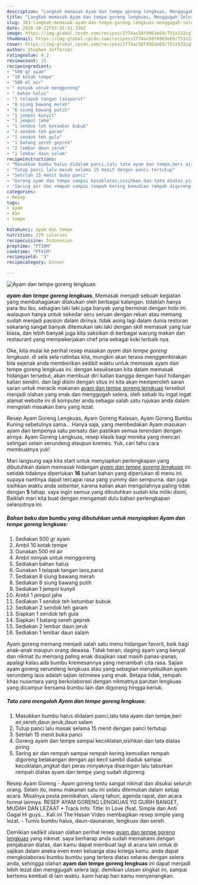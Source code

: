 ```yaml
---
description: "Langkah memasak Ayam dan tempe goreng lengkuas, Menggugah Selera"
title: "Langkah memasak Ayam dan tempe goreng lengkuas, Menggugah Selera"
slug: 303-langkah-memasak-ayam-dan-tempe-goreng-lengkuas-menggugah-selera
date: 2020-10-22T03:31:41.336Z
image: https://img-global.cpcdn.com/recipes/2774ac58f4963e69/751x532cq70/ayam-dan-tempe-goreng-lengkuas-foto-resep-utama.jpg
thumbnail: https://img-global.cpcdn.com/recipes/2774ac58f4963e69/751x532cq70/ayam-dan-tempe-goreng-lengkuas-foto-resep-utama.jpg
cover: https://img-global.cpcdn.com/recipes/2774ac58f4963e69/751x532cq70/ayam-dan-tempe-goreng-lengkuas-foto-resep-utama.jpg
author: Stephen Jefferson
ratingvalue: 4.2
reviewcount: 15
recipeingredient:
- "500 gr ayam"
- "10 kotak tempe"
- "500 ml air"
- " minyak untuk menggoreng"
- " bahan halus"
- "1 telapak tangan laosparut"
- "8 siung bawang merah"
- "6 siung bawang putih"
- "1 jempol kunyit"
- "1 jempol jahe"
- "1 sendok teh ketumbar bubuk"
- "2 sendok teh garam"
- "1 sendok teh gula"
- "1 batang sereh geprek"
- "2 lembar daun jeruk"
- "1 lembar daun salam"
recipeinstructions:
- "Masukkan bumbu halus didalam panci,lalu tata ayam dan tempe,beri air,sereh,daun jeruk,daun salam"
- "Tutup panci lalu masak selama 15 menit dengan panci tertutup"
- "Setrlah 15 menit buka panci"
- "Goreng ayam dan tempe sampai kecoklatan,sisihkan dan tata diatas piring"
- "Saring air dan rempah sampai rempah kering kemudian rempah digoreng belakangan dengan api kecil sambil diaduk sampai kecoklatan,angkat dan peras minyaknya disaringan lalu taburkan rempah diatas ayam dan tempe yang sudah digoreng"
categories:
- Resep
tags:
- ayam
- dan
- tempe

katakunci: ayam dan tempe 
nutrition: 279 calories
recipecuisine: Indonesian
preptime: "PT38M"
cooktime: "PT41M"
recipeyield: "3"
recipecategory: Dinner

---
```



![Ayam dan tempe goreng lengkuas](https://img-global.cpcdn.com/recipes/2774ac58f4963e69/751x532cq70/ayam-dan-tempe-goreng-lengkuas-foto-resep-utama.jpg)

<b><i>ayam dan tempe goreng lengkuas</i></b>, Memasak menjadi sebuah kegiatan yang membahagiakan dilakukan oleh berbagai kalangan. tidaklah hanya para ibu ibu, sebagian laki laki juga banyak yang berminat dengan hobi ini. walaupun hanya untuk sekedar seru seruan dengan rekan atau memang sudah menjadi passion dalam dirinya. tidak asing lagi dalam dunia restoran sekarang sangat banyak ditemukan laki laki dengan skill memasak yang luar biasa, dan lebih banyak juga kita saksikan di berbagai warung makan dan restaurant yang mempekerjakan chef pria sebagai koki terbaik nya.

Oke, kita mulai ke perihal resep masakan <i>ayam dan tempe goreng lengkuas</i>. di sela sela rutinitas kita, mungkin akan terasa menggembirakan bila sejenak anda memberikan sedikit waktu untuk memasak ayam dan tempe goreng lengkuas ini. dengan kesuksesan kita dalam memasak hidangan tersebut, akan membuat diri kalian bangga dengan hasil hidangan kalian sendiri. dan lagi disini dengan situs ini kita akan memperoleh saran saran untuk meracik makanan <u>ayam dan tempe goreng lengkuas</u> tersebut menjadi olahan yang enak dan menggugah selera, oleh sebab itu ingat ingat alamat website ini di komputer anda sebagai salah satu rujukan anda dalam mengolah masakan baru yang lezat.

Resep Ayam Goreng Lengkuas, Ayam Goreng Kalasan, Ayam Goreng Bumbu Kuning sebetulnya sama… Hanya saja, yang membedakan Ayam masukan ayam dan tempenya satu persatu dan pastikan semua terendam dengan airnya. Ayam Goreng Lengkuas, resep klasik bagi mereka yang mencari selingan selain serundeng ataupun kremes. Yuk, cari tahu cara membuatnya yuk!


Mari langsung saja kita start untuk menyiapkan perlengkapan yang dibutuhkan dalam memasak hidangan <u><i>ayam dan tempe goreng lengkuas</i></u> ini. setidak tidaknya diperlukan <b>16</b> bahan bahan yang diperlukan di menu ini. supaya nantinya dapat tercapai rasa yang yummy dan sempurna. dan juga sisihkan waktu anda sebentar, karena kalian akan mengolahnya paling tidak dengan <b>5</b> tahap. saya ingin semua yang dibutuhkan sudah kita miliki disini, Baiklah mari kita buat dengan mengamati dulu bahan perlengkapan selanjutnya ini.

<!--inarticleads1-->

##### Bahan baku dan bumbu yang dibutuhkan untuk menyiapkan Ayam dan tempe goreng lengkuas:

1. Sediakan 500 gr ayam
1. Ambil 10 kotak tempe
1. Gunakan 500 ml air
1. Ambil  minyak untuk menggoreng
1. Sediakan  bahan halus
1. Gunakan 1 telapak tangan laos,parut
1. Sediakan 8 siung bawang merah
1. Sediakan 6 siung bawang putih
1. Sediakan 1 jempol kunyit
1. Ambil 1 jempol jahe
1. Sediakan 1 sendok teh ketumbar bubuk
1. Sediakan 2 sendok teh garam
1. Siapkan 1 sendok teh gula
1. Siapkan 1 batang sereh geprek
1. Sediakan 2 lembar daun jeruk
1. Sediakan 1 lembar daun salam


Ayam goreng memang menjadi salah satu menu hidangan favorit, baik bagi anak-anak maupun orang dewasa. Tidak heran, daging ayam yang kenyal dan nikmat itu memang paling enak disajikan saat masih panas-panas, apalagi kalau ada bumbu kremesannya yang menambah cita rasa. Sajian ayam goreng serundeng lengkuas atau yang sebagian menyebutkan ayam serundeng laos adalah sajian istimewa yang enak. Betapa tidak, rempah khas nusantara yang berkolaborasi dengan nikmatnya parutan lengkuas yang dicampur bersama bumbu lain dan digoreng hingga keriuk. 

<!--inarticleads2-->

##### Tata cara mengolah Ayam dan tempe goreng lengkuas:

1. Masukkan bumbu halus didalam panci,lalu tata ayam dan tempe,beri air,sereh,daun jeruk,daun salam
1. Tutup panci lalu masak selama 15 menit dengan panci tertutup
1. Setrlah 15 menit buka panci
1. Goreng ayam dan tempe sampai kecoklatan,sisihkan dan tata diatas piring
1. Saring air dan rempah sampai rempah kering kemudian rempah digoreng belakangan dengan api kecil sambil diaduk sampai kecoklatan,angkat dan peras minyaknya disaringan lalu taburkan rempah diatas ayam dan tempe yang sudah digoreng


Resep Ayam Goreng - Ayam goreng tentu sangat nikmat dan disukai seluruh orang. Selain itu, menu makanan satu ini selalu ditemukan dalam setiap acara. Misalnya pesta pernikahan, ulang tahun, agenda rapat, dan acara formal lainnya. RESEP AYAM GORENG LENGKUAS YG GURIH BANGET, MUDAH DAN LEZAAT • Track Info: Title: In Love (feat. Simple dan Anti Gagal Hi guys… Kali ini The Hasan Video membagikan resep simple yang lezat. - Tumis bumbu halus, daun-daunanan, lengkuas dan sereh. 

Demikian sedikit ulasan olahan perihal resep <u>ayam dan tempe goreng lengkuas</u> yang nikmat. saya berharap anda sudah memahami dengan penjabaran diatas, dan kamu dapat membuat lagi di acara lain untuk di sajikan dalam aneka even even keluarga atau kolega kamu. anda dapat mengkolaborasi bumbu bumbu yang tertera diatas selaras dengan selera anda, sehingga olahan <b>ayam dan tempe goreng lengkuas</b> ini dapat menjadi lebih lezat dan menggugah selera lagi. demikian ulasan singkat ini, sampai bertemu kembali di lain waktu. kami harap hari kamu menyenangkan.
